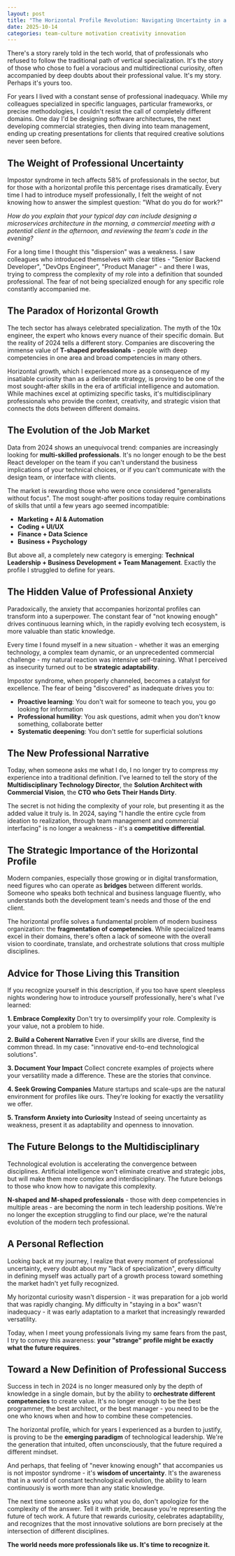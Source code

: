 ```yaml
---
layout: post
title: "The Horizontal Profile Revolution: Navigating Uncertainty in a Tech World that Rewards Versatility"
date: 2025-10-14
categories: team-culture motivation creativity innovation
---
```


There's a story rarely told in the tech world, that of professionals who refused to follow the traditional path of vertical specialization. It's the story of those who chose to fuel a voracious and multidirectional curiosity, often accompanied by deep doubts about their professional value. It's my story. Perhaps it's yours too.

For years I lived with a constant sense of professional inadequacy. While my colleagues specialized in specific languages, particular frameworks, or precise methodologies, I couldn't resist the call of completely different domains. One day I'd be designing software architectures, the next developing commercial strategies, then diving into team management, ending up creating presentations for clients that required creative solutions never seen before.

## The Weight of Professional Uncertainty

Impostor syndrome in tech affects 58% of professionals in the sector, but for those with a horizontal profile this percentage rises dramatically. Every time I had to introduce myself professionally, I felt the weight of not knowing how to answer the simplest question: "What do you do for work?"

*How do you explain that your typical day can include designing a microservices architecture in the morning, a commercial meeting with a potential client in the afternoon, and reviewing the team's code in the evening?*

For a long time I thought this "dispersion" was a weakness. I saw colleagues who introduced themselves with clear titles - "Senior Backend Developer", "DevOps Engineer", "Product Manager" - and there I was, trying to compress the complexity of my role into a definition that sounded professional. The fear of not being specialized enough for any specific role constantly accompanied me.

## The Paradox of Horizontal Growth

The tech sector has always celebrated specialization. The myth of the 10x engineer, the expert who knows every nuance of their specific domain. But the reality of 2024 tells a different story. Companies are discovering the immense value of **T-shaped professionals** - people with deep competencies in one area and broad competencies in many others.

Horizontal growth, which I experienced more as a consequence of my insatiable curiosity than as a deliberate strategy, is proving to be one of the most sought-after skills in the era of artificial intelligence and automation. While machines excel at optimizing specific tasks, it's multidisciplinary professionals who provide the context, creativity, and strategic vision that connects the dots between different domains.

## The Evolution of the Job Market

Data from 2024 shows an unequivocal trend: companies are increasingly looking for **multi-skilled professionals**. It's no longer enough to be the best React developer on the team if you can't understand the business implications of your technical choices, or if you can't communicate with the design team, or interface with clients.

The market is rewarding those who were once considered "generalists without focus". The most sought-after positions today require combinations of skills that until a few years ago seemed incompatible:

- **Marketing + AI & Automation**
- **Coding + UI/UX**
- **Finance + Data Science**
- **Business + Psychology**

But above all, a completely new category is emerging: **Technical Leadership + Business Development + Team Management**. Exactly the profile I struggled to define for years.

## The Hidden Value of Professional Anxiety

Paradoxically, the anxiety that accompanies horizontal profiles can transform into a superpower. The constant fear of "not knowing enough" drives continuous learning which, in the rapidly evolving tech ecosystem, is more valuable than static knowledge.

Every time I found myself in a new situation - whether it was an emerging technology, a complex team dynamic, or an unprecedented commercial challenge - my natural reaction was intensive self-training. What I perceived as insecurity turned out to be **strategic adaptability**.

Impostor syndrome, when properly channeled, becomes a catalyst for excellence. The fear of being "discovered" as inadequate drives you to:

- **Proactive learning**: You don't wait for someone to teach you, you go looking for information
- **Professional humility**: You ask questions, admit when you don't know something, collaborate better
- **Systematic deepening**: You don't settle for superficial solutions

## The New Professional Narrative

Today, when someone asks me what I do, I no longer try to compress my experience into a traditional definition. I've learned to tell the story of the **Multidisciplinary Technology Director**, the **Solution Architect with Commercial Vision**, the **CTO who Gets Their Hands Dirty**.

The secret is not hiding the complexity of your role, but presenting it as the added value it truly is. In 2024, saying "I handle the entire cycle from ideation to realization, through team management and commercial interfacing" is no longer a weakness - it's a **competitive differential**.

## The Strategic Importance of the Horizontal Profile

Modern companies, especially those growing or in digital transformation, need figures who can operate as **bridges** between different worlds. Someone who speaks both technical and business language fluently, who understands both the development team's needs and those of the end client.

The horizontal profile solves a fundamental problem of modern business organization: the **fragmentation of competencies**. While specialized teams excel in their domains, there's often a lack of someone with the overall vision to coordinate, translate, and orchestrate solutions that cross multiple disciplines.

## Advice for Those Living this Transition

If you recognize yourself in this description, if you too have spent sleepless nights wondering how to introduce yourself professionally, here's what I've learned:

**1. Embrace Complexity**
Don't try to oversimplify your role. Complexity is your value, not a problem to hide.

**2. Build a Coherent Narrative**
Even if your skills are diverse, find the common thread. In my case: "innovative end-to-end technological solutions".

**3. Document Your Impact**
Collect concrete examples of projects where your versatility made a difference. These are the stories that convince.

**4. Seek Growing Companies**
Mature startups and scale-ups are the natural environment for profiles like ours. They're looking for exactly the versatility we offer.

**5. Transform Anxiety into Curiosity**
Instead of seeing uncertainty as weakness, present it as adaptability and openness to innovation.

## The Future Belongs to the Multidisciplinary

Technological evolution is accelerating the convergence between disciplines. Artificial intelligence won't eliminate creative and strategic jobs, but will make them more complex and interdisciplinary. The future belongs to those who know how to navigate this complexity.

**N-shaped and M-shaped professionals** - those with deep competencies in multiple areas - are becoming the norm in tech leadership positions. We're no longer the exception struggling to find our place, we're the natural evolution of the modern tech professional.

## A Personal Reflection

Looking back at my journey, I realize that every moment of professional uncertainty, every doubt about my "lack of specialization", every difficulty in defining myself was actually part of a growth process toward something the market hadn't yet fully recognized.

My horizontal curiosity wasn't dispersion - it was preparation for a job world that was rapidly changing. My difficulty in "staying in a box" wasn't inadequacy - it was early adaptation to a market that increasingly rewarded versatility.

Today, when I meet young professionals living my same fears from the past, I try to convey this awareness: **your "strange" profile might be exactly what the future requires**.

## Toward a New Definition of Professional Success

Success in tech in 2024 is no longer measured only by the depth of knowledge in a single domain, but by the ability to **orchestrate different competencies** to create value. It's no longer enough to be the best programmer, the best architect, or the best manager - you need to be the one who knows when and how to combine these competencies.

The horizontal profile, which for years I experienced as a burden to justify, is proving to be the **emerging paradigm** of technological leadership. We're the generation that intuited, often unconsciously, that the future required a different mindset.

And perhaps, that feeling of "never knowing enough" that accompanies us is not impostor syndrome - it's **wisdom of uncertainty**. It's the awareness that in a world of constant technological evolution, the ability to learn continuously is worth more than any static knowledge.

The next time someone asks you what you do, don't apologize for the complexity of the answer. Tell it with pride, because you're representing the future of tech work. A future that rewards curiosity, celebrates adaptability, and recognizes that the most innovative solutions are born precisely at the intersection of different disciplines.

**The world needs more professionals like us. It's time to recognize it.**
